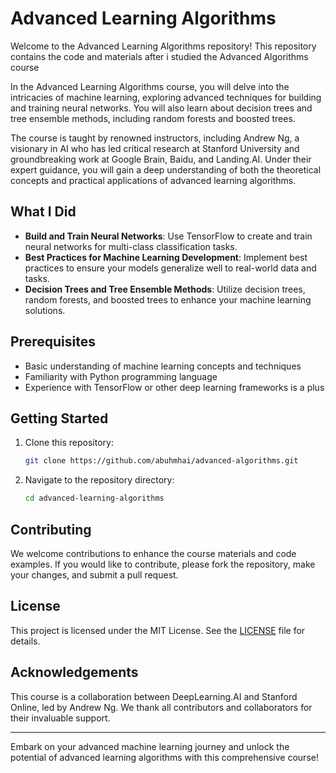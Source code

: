 # Advanced Learning Algorithms

Welcome to the Advanced Learning Algorithms repository! This repository contains the code and materials after i studied the Advanced Algorithms course

In the Advanced Learning Algorithms course, you will delve into the intricacies of machine learning, exploring advanced techniques for building and training neural networks. You will also learn about decision trees and tree ensemble methods, including random forests and boosted trees.

The course is taught by renowned instructors, including Andrew Ng, a visionary in AI who has led critical research at Stanford University and groundbreaking work at Google Brain, Baidu, and Landing.AI. Under their expert guidance, you will gain a deep understanding of both the theoretical concepts and practical applications of advanced learning algorithms.

## What I Did

- **Build and Train Neural Networks**: Use TensorFlow to create and train neural networks for multi-class classification tasks.
- **Best Practices for Machine Learning Development**: Implement best practices to ensure your models generalize well to real-world data and tasks.
- **Decision Trees and Tree Ensemble Methods**: Utilize decision trees, random forests, and boosted trees to enhance your machine learning solutions.

## Prerequisites

- Basic understanding of machine learning concepts and techniques
- Familiarity with Python programming language
- Experience with TensorFlow or other deep learning frameworks is a plus


## Getting Started

1. Clone this repository:
   ```bash
   git clone https://github.com/abuhmhai/advanced-algorithms.git
   ```
2. Navigate to the repository directory:
   ```bash
   cd advanced-learning-algorithms
   ```

## Contributing

We welcome contributions to enhance the course materials and code examples. If you would like to contribute, please fork the repository, make your changes, and submit a pull request.

## License

This project is licensed under the MIT License. See the [LICENSE](LICENSE) file for details.

## Acknowledgements

This course is a collaboration between DeepLearning.AI and Stanford Online, led by Andrew Ng. We thank all contributors and collaborators for their invaluable support.

---

Embark on your advanced machine learning journey and unlock the potential of advanced learning algorithms with this comprehensive course!
